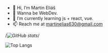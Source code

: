 - 👋 Hi, I’m Martin Eliáš
- 👀 Wanna be WebDev.
- 🌱 I’m currently learning js + react, vue.
- 📫 Reach me at martinelias630@gmail.com 

/*![GitHub stats](https://github-readme-stats.vercel.app/api?username=martinelias1312&show_icons=true&theme=dracula&hide=stars,contribs,prs)*/

![Top Langs](https://github-readme-stats.vercel.app/api/top-langs/?username=martinelias1312&layout=compact)
